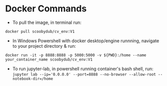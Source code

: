 # Docker Commands 
- To pull the image, in terminal run:

```docker pull scoobydub/cv_env:V1```
- In Windows Powershell with docker desktop/engine runnning, navigate to your project directory & run:

```docker run -it -p 8888:8888 -p 5000:5000 -v ${PWD}:/home --name your_container_name scoobydub/cv_env:V1```

- To run jupyter-lab, in powershell running container's bash shell, run:
```jupyter lab --ip='0.0.0.0' --port=8888 --no-browser --allow-root --notebook-dir=/home```




